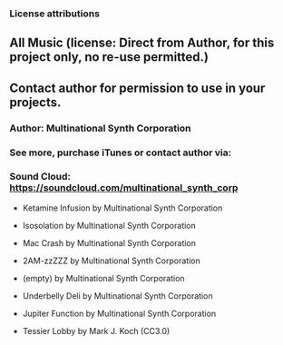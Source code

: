 ### License attributions


## All Music (license: Direct from Author, for this project only, no re-use permitted.)
## Contact author for permission to use in your projects.

### Author: Multinational Synth Corporation
### See more, purchase iTunes or contact author via:
### Sound Cloud: https://soundcloud.com/multinational_synth_corp

- Ketamine Infusion   by  Multinational Synth Corporation
- Isosolation         by  Multinational Synth Corporation
- Mac Crash           by  Multinational Synth Corporation
- 2AM-zzZZZ           by  Multinational Synth Corporation
- (empty)             by  Multinational Synth Corporation
- Underbelly Deli     by  Multinational Synth Corporation
- Jupiter Function    by  Multinational Synth Corporation

- Tessier Lobby       by  Mark J. Koch  (CC3.0)